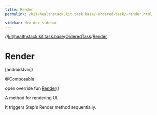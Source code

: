 ```yaml
---
title: Render
permalink: /kit/healthstack.kit.task.base/-ordered-task/-render.html

sidebar: dev_doc_sidebar
---
```

//[kit](../../../kit.html)/[healthstack.kit.task.base](../index.html)/[OrderedTask](index.html)/[Render](-render.html)



# Render



[androidJvm]\




@Composable



open override fun [Render](-render.html)()



A method for rendering UI.



It triggers Step's Render method sequentially.




